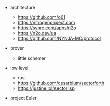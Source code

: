 
* architecture
  * https://github.com/o61
  * https://nitrogenproject.com
  * https://synrc.com/apps/n2o
  * https://n2o.dev/ua
  * https://github.com/NYNJA-MC/protocol
* prover
  * little schemer
* low level
  * rust
  * https://github.com/cesarblum/sectorforth
  * https://justine.lol/sectorlisp
  
* project Euler
